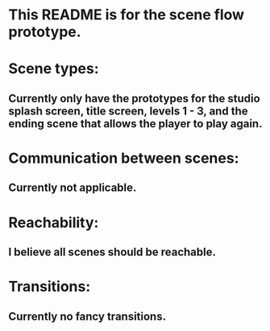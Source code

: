 # This README is for the scene flow prototype.

# Scene types:
## Currently only have the prototypes for the studio splash screen, title screen, levels 1 - 3, and the ending scene that allows the player to play again.

# Communication between scenes:
## Currently not applicable.

# Reachability:
## I believe all scenes should be reachable. 

# Transitions:
## Currently no fancy transitions. 
